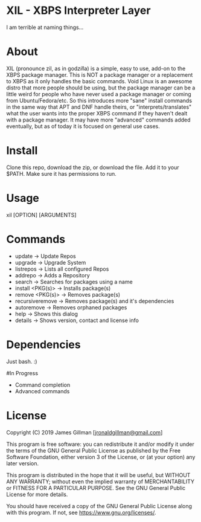 # XIL - XBPS Interpreter Layer
I am terrible at naming things...

# About
XIL (pronounce zil, as in god*zil*la) is a simple, easy to use, add-on to the XBPS package manager.
This is NOT a package manager or a replacement to XBPS as it only handles the basic commands.
Void Linux is an awesome distro that more people should be using, but the package manager can be a little weird for people who have never used a package manager or coming from Ubuntu/Fedora/etc.
So this introduces more "sane" install commands in the same way that APT and DNF handle theirs, or "interprets/translates" what the user wants into the proper XBPS command if they haven't dealt with a package manager.
It may have more "advanced" commands added eventually, but as of today it is focused on general use cases.

# Install
Clone this repo, download the zip, or download the file. Add it to your $PATH. Make sure it has permissions to run.

# Usage
xil [OPTION] [ARGUMENTS]

# Commands
- update            -> Update Repos
- upgrade           -> Upgrade System
- listrepos         -> Lists all configured Repos
- addrepo <ARGS>    -> Adds a Repository
- search <NAME>     -> Searches for packages using a name
- install <PKG(s)>  -> Installs package(s)
- remove <PKG(s)>   -> Removes package(s)
- recursiveremove   -> Removes package(s) and it's dependencies
- autoremove        -> Removes orphaned packages
- help              -> Shows this dialog
- details           -> Shows version, contact and license info

# Dependencies
Just bash. :)

#In Progress
- Command completion
- Advanced commands

# License

Copyright (C) 2019  James Gillman [jronaldgillman@gmail.com]

This program is free software: you can redistribute it and/or modify
it under the terms of the GNU General Public License as published by
the Free Software Foundation, either version 3 of the License, or
(at your option) any later version.

This program is distributed in the hope that it will be useful,
but WITHOUT ANY WARRANTY; without even the implied warranty of
MERCHANTABILITY or FITNESS FOR A PARTICULAR PURPOSE.  See the
GNU General Public License for more details.

You should have received a copy of the GNU General Public License
along with this program.  If not, see <https://www.gnu.org/licenses/>.
